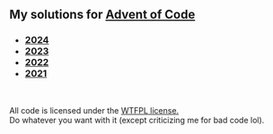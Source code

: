 ## My solutions for [Advent of Code](https://adventofcode.com)

<h3>

- [2024](./2024/)
- [2023](./2023/)
- [2022](./2022/)
- [2021](./2021/)

</h3>

<br>

All code is licensed under the [WTFPL license.](http://www.wtfpl.net/)  
Do whatever you want with it (except criticizing me for bad code lol).
